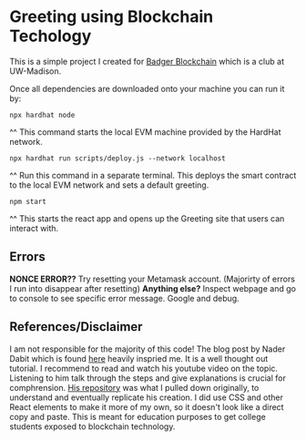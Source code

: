 # Greeting using Blockchain Techology

This is a simple project I created for [Badger Blockchain](https://www.badgerblockchain.com/) which is a club at UW-Madison. 

Once all dependencies are downloaded onto your machine you can run it by:
```
npx hardhat node
```
^^ This command starts the local EVM machine provided by the HardHat network.
```
npx hardhat run scripts/deploy.js --network localhost
```
^^ Run this command in a separate terminal. This deploys the smart contract to the local EVM network and sets a default greeting.

```
npm start
```
^^ This starts the react app and opens up the Greeting site that users can interact with.

## Errors
**NONCE ERROR??** Try resetting your Metamask account. (Majorirty of errors I run into disappear after resetting)
**Anything else?** Inspect webpage and go to console to see specific error message. Google and debug.

## References/Disclaimer
I am not responsible for the majority of this code! The blog post by Nader Dabit which is found [here](https://dev.to/dabit3/the-complete-guide-to-full-stack-ethereum-development-3j13)
heavily inspried me. It is a well thought out tutorial. I recommend to read and watch his youtube video on the topic. Listening to him talk through the steps and give explanations is crucial for comphrension. [His repository](https://github.com/dabit3/full-stack-ethereum) was what I pulled down originally, to understand and eventually replicate his creation. I did use CSS and other React elements
to make it more of my own, so it doesn't look like a direct copy and paste. This is meant for education purposes to get college students exposed to blockchain technology.